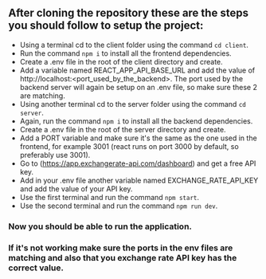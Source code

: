## After cloning the repository these are the steps you should follow to setup the project:

- Using a terminal cd to the client folder using the command `cd client`.
- Run the command `npm i` to install all the frontend dependencies.
- Create a .env file in the root of the client directory and create.
- Add a variable named REACT_APP_API_BASE_URL and add the value of http://localhost:<port_used_by_the_backend>. The port used by the backend server will again be setup on an .env file, so make sure these 2 are matching.
- Using another terminal cd to the server folder using the command `cd server`.
- Again, run the command `npm i` to install all the backend dependencies.
- Create a .env file in the root of the server directory and create.
- Add a PORT variable and make sure it's the same as the one used in the frontend, for example 3001 (react runs on port 3000 by default, so preferably use 3001).
- Go to (https://app.exchangerate-api.com/dashboard) and get a free API key.
- Add in your .env file another variable named EXCHANGE_RATE_API_KEY and add the value of your API key.
- Use the first terminal and run the command `npm start`.
- Use the second terminal and run the command `npm run dev`.
### Now you should be able to run the application.
### If it's not working make sure the ports in the env files are matching and also that you exchange rate API key has the correct value.

